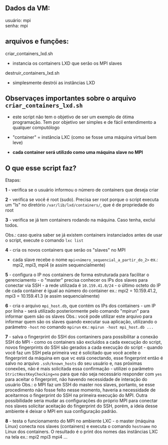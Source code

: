 ## Dados da VM:
   usuário: mpi   
   senha: mpi
  
## arquivos e funções:
  criar_containers_lxd.sh
   - instancia os containers LXD que serão os MPI slaves 
  
  destruir_containers_lxd.sh
   - simplesmente destrói as instâncias LXD

## Observaçes importantes sobre o arquivo `criar_containers_lxd.sh`

 - este script não tem o objetivo de ser um exemplo de ótima programação. Tem por objetivo ser simples e de fácil entendimento a qualquer computólogo
 
 - "container" = instância LXC (como se fosse uma máquina virtual bem leve)
 
 - **cada container será utilizdo como uma máquina slave no MPI**

 ## O que esse script faz?
 
 Etapas:
 
**1** - verifica se o usuário informou o número de containers que deseja criar
 
**2** - verifica se você é root (sudo). Precisa ser root porque o script executa um "ls" no diretório `/var/lib/lxd/containers/`, que é de propriedade do root
 
**3** - verifica se já tem containers rodando na máquina. Caso tenha, exclui todos.
 
 Obs.: caso queira saber se já existem containers instanciados antes de usar o script, execute o comando `lxc list`
     
**4** - cria os novos containers que serão os "slaves" no MPI
- cada slave recebe o nome `mpi<número_sequencial_a_partir_do_2>`
   ex.: mpi2, mpi3, mpi4 (e assim sequencialmente)

**5** - configura o IP nos containers de forma estruturada para facilitar o gerenciamento
     - o "master" precisa conhecer os IPs dos slaves para conectar via SSH
     - a rede utilizada é `10.159.41.0/24`
     - o último octeto do IP de cada container é igual ao número do container
       ex.: mpi2 = 10.159.41.2, mpi3 = 10.159.41.3 (e assim sequencialmente)

**6** - cria o arquivo `mpi_host.db`, que contém os IPs dos containers
     - um IP por linha
     - será utilizado posteriormente pelo comando "mpirun" para informar quem são os slaves
       Obs.: você pode utilizar este arquivo para informar quem são os slaves quando executar sua aplicação, utilizando o parâmetro `-host` no comando `mpirun`
             ex.: `mpirun -host mpi_host.db ...`
     
**7** - salva o fingerprint do SSH dos contaniners para possibilitar a conexão SSH do MPI
     - como os containers são excluídos a cada execução do script, novos fingerprints do SSH são gerados a cada execução do script
     - quando você faz um SSH pela primeira vez é solicitado que você aceite o fingerprint da máquina em que vc está conectando, esse fingerprint então é salvo no arquivo `.ssh/known_hosts` do seu usuário e, nas próximas conexões, não é mais solicitada essa
       confirmação
     - utilizei o parâmetro `StrictHostKeyChecking=no` para que não seja necessário responder com `yes` para aceitar o fingerprint, não havendo necessidade de interação do usuário
       Obs.: o MPI faz um SSH do master nos slaves, portanto, se esse procedimento não fosse feito nesse momento, haveria a necessidade de aceitarmos o fingerprint do SSH na primeira execução do MPI.
             Outra possibilidade seria mudar as configurações do próprio MPI para conectar nos slaves solicitar aceitação do fingerprint do SSH, porém, a ideia desse ambiente é deixar o MPI em sua configuração padrão.

**8** - testa o funcionamento do MPI no ambiente LXC
     - o master (máquina Linux) conecta nos slaves (containers) e executa o comando `hostname` no Linux dos containers. O resultado é o print dos nomes das instâncias LXC na tela
       ex.: mpi2
            mpi3
            mpi4 ...
